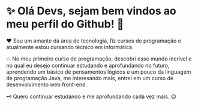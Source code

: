 # ✨ Olá Devs, sejam bem vindos ao meu perfil do Github! 👋

❤️ Sou um amante da área de tecnologia, fiz cursos de programação e atualmente estou cursando técnico em informática. 

💥 No meu primeiro curso de programação, descobri esse mundo incrível e no qual eu desejo continuar estudando e aprofundando no futuro, aprendendo um básico de pensamentos lógicos e um pouco da linguagem de programação Java, me interesando mais, entrei em um curso de desenvolvimento web front-end. 

🗝️ Quero continuar estudando e me aprofundando cada vez mais. 😉
